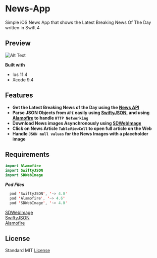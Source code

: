 # News-App
Simple iOS News App that shows the Latest Breaking News Of The Day written in Swift 4

## Preview
![Alt Text](https://media.giphy.com/media/dXiPEPf3vNdnhLl8cr/giphy.gif)

**Built with**
- Ios 11.4
- Xcode 9.4 

## Features
- **Get the Latest Breaking News of the Day using the [News API](https://newsapi.org/)**
- **Parse JSON Objects from ```API``` easily using [SwiftyJSON](https://github.com/SwiftyJSON/SwiftyJSON), and using [Alamofire](https://github.com/Alamofire/Alamofire) to handle ```HTTP Networking```**
- **Download News images Asynchronously using [SDWebImage](https://github.com/rs/SDWebImage)**
- **Click on News Article ```TableViewCell``` to open full article on the Web**
- **Handle ```JSON null values``` for the News Images with a placeholder image**

## Requirements
```swift
import Alamofire
import SwiftyJSON
import SDWebImage
```

**_Pod Files_**
```swift
  pod 'SwiftyJSON', '~> 4.0'
  pod 'Alamofire', '~> 4.6'
  pod 'SDWebImage', '~> 4.0' 
```
[SDWebImage](https://github.com/rs/SDWebImage)   
[SwiftyJSON](https://github.com/SwiftyJSON/SwiftyJSON)  
[Alamofire](https://github.com/Alamofire/Alamofire)   

## License
Standard MIT [License](https://github.com/johnnyperdomo/News-App/blob/master/LICENSE)
